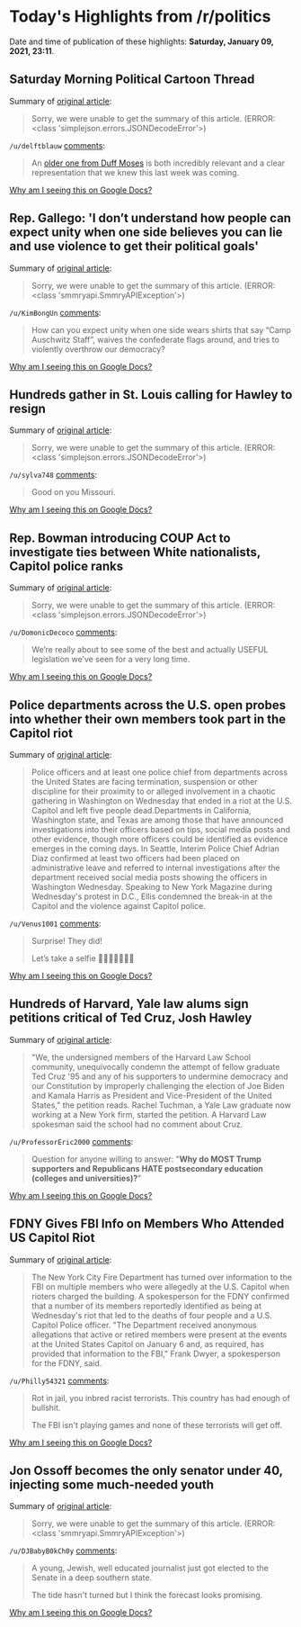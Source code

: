 # Today's Highlights from /r/politics

Date and time of publication of these highlights: **Saturday, January 09, 2021, 23:11**.

## Saturday Morning Political Cartoon Thread

Summary of [original article](https://www.reddit.com/r/politics/comments/kttd8v/saturday_morning_political_cartoon_thread/):

> Sorry, we were unable to get the summary of this article. (ERROR: <class 'simplejson.errors.JSONDecodeError'>)

`/u/delftblauw` [comments](https://www.reddit.com/r/politics/comments/kttd8v/saturday_morning_political_cartoon_thread/):

> An [older one from Duff Moses](https://preview.redd.it/hg74nfm1n7a61.png?width=956&auto=webp&s=3dad2b6287f42f738ed22b4369a9a411e61fcb64) is both incredibly relevant and a clear representation that we knew this last week was coming.

[Why am I seeing this on Google Docs?](https://docs.google.com/document/d/1Dc6We63vOXIZsc0op-Bt4abqkYjXzOigalQqFxmvvbM/edit?usp=sharing)

## Rep. Gallego: 'I don’t understand how people can expect unity when one side believes you can lie and use violence to get their political goals'

Summary of [original article](https://www.msnbc.com/american-voices/watch/rep-gallego-i-don-t-understand-how-people-can-expect-unity-when-one-side-believes-you-can-lie-and-use-violence-to-get-their-political-goals-99216965858):

> Sorry, we were unable to get the summary of this article. (ERROR: <class 'smmryapi.SmmryAPIException'>)

`/u/KimBongUn` [comments](https://www.reddit.com/r/politics/comments/ku54n6/rep_gallego_i_dont_understand_how_people_can/):

> How can you expect unity when one side wears shirts that say “Camp Auschwitz Staff”, waives the confederate flags around, and tries to violently overthrow our democracy?

[Why am I seeing this on Google Docs?](https://docs.google.com/document/d/1Dc6We63vOXIZsc0op-Bt4abqkYjXzOigalQqFxmvvbM/edit?usp=sharing)

## Hundreds gather in St. Louis calling for Hawley to resign

Summary of [original article](https://www.stltoday.com/news/local/govt-and-politics/hundreds-gather-in-st-louis-calling-for-hawley-to-resign/collection_e72e46d1-acd3-518c-843e-d89f2d3b3a5f.html):

> Sorry, we were unable to get the summary of this article. (ERROR: <class 'simplejson.errors.JSONDecodeError'>)

`/u/sylva748` [comments](https://www.reddit.com/r/politics/comments/ku4roi/hundreds_gather_in_st_louis_calling_for_hawley_to/):

> Good on you Missouri.

[Why am I seeing this on Google Docs?](https://docs.google.com/document/d/1Dc6We63vOXIZsc0op-Bt4abqkYjXzOigalQqFxmvvbM/edit?usp=sharing)

## Rep. Bowman introducing COUP Act to investigate ties between White nationalists, Capitol police ranks

Summary of [original article](https://www.foxnews.com/politics/bowman-coup-act-investigate-white-nationalists-capitol-police):

> Sorry, we were unable to get the summary of this article. (ERROR: <class 'simplejson.errors.JSONDecodeError'>)

`/u/DomonicDecoco` [comments](https://www.reddit.com/r/politics/comments/ku54j5/rep_bowman_introducing_coup_act_to_investigate/):

> We’re really about to see some of the best and actually USEFUL legislation we’ve seen for a very long time.

[Why am I seeing this on Google Docs?](https://docs.google.com/document/d/1Dc6We63vOXIZsc0op-Bt4abqkYjXzOigalQqFxmvvbM/edit?usp=sharing)

## Police departments across the U.S. open probes into whether their own members took part in the Capitol riot

Summary of [original article](https://www.washingtonpost.com/national-security/2021/01/09/investigating-police-rioters/?itid=sf_national-security):

> Police officers and at least one police chief from departments across the United States are facing termination, suspension or other discipline for their proximity to or alleged involvement in a chaotic gathering in Washington on Wednesday that ended in a riot at the U.S. Capitol and left five people dead.Departments in California, Washington state, and Texas are among those that have announced investigations into their officers based on tips, social media posts and other evidence, though more officers could be identified as evidence emerges in the coming days. In Seattle, Interim Police Chief Adrian Diaz confirmed at least two officers had been placed on administrative leave and referred to internal investigations after the department received social media posts showing the officers in Washington Wednesday. Speaking to New York Magazine during Wednesday's protest in D.C., Ellis condemned the break-in at the Capitol and the violence against Capitol police.

`/u/Venus1001` [comments](https://www.reddit.com/r/politics/comments/ku6c4g/police_departments_across_the_us_open_probes_into/):

> Surprise! They did!
> 
> Let’s take a selfie 📸👨🏻‍✈️👨🏼‍✈️

[Why am I seeing this on Google Docs?](https://docs.google.com/document/d/1Dc6We63vOXIZsc0op-Bt4abqkYjXzOigalQqFxmvvbM/edit?usp=sharing)

## Hundreds of Harvard, Yale law alums sign petitions critical of Ted Cruz, Josh Hawley

Summary of [original article](https://www.bostonglobe.com/2021/01/05/nation/hundreds-harvard-yale-law-alums-sign-petitions-critical-ted-cruz-josh-hawley/):

> "We, the undersigned members of the Harvard Law School community, unequivocally condemn the attempt of fellow graduate Ted Cruz '95 and any of his supporters to undermine democracy and our Constitution by improperly challenging the election of Joe Biden and Kamala Harris as President and Vice-President of the United States," the petition reads. Rachel Tuchman, a Yale Law graduate now working at a New York firm, started the petition. A Harvard Law spokesman said the school had no comment about Cruz.

`/u/ProfessorEric2000` [comments](https://www.reddit.com/r/politics/comments/ku4ktm/hundreds_of_harvard_yale_law_alums_sign_petitions/):

> Question for anyone willing to answer: "**Why do MOST Trump supporters and Republicans HATE postsecondary education (colleges and universities)?**"

[Why am I seeing this on Google Docs?](https://docs.google.com/document/d/1Dc6We63vOXIZsc0op-Bt4abqkYjXzOigalQqFxmvvbM/edit?usp=sharing)

## FDNY Gives FBI Info on Members Who Attended US Capitol Riot

Summary of [original article](https://www.nbcnewyork.com/news/local/fdny-gives-fbi-info-on-active-retired-members-at-us-capitol-riot/2821969/):

> The New York City Fire Department has turned over information to the FBI on multiple members who were allegedly at the U.S. Capitol when rioters charged the building. A spokesperson for the FDNY confirmed that a number of its members reportedly identified as being at Wednesday's riot that led to the deaths of four people and a U.S. Capitol Police officer. "The Department received anonymous allegations that active or retired members were present at the events at the United States Capitol on January 6 and, as required, has provided that information to the FBI," Frank Dwyer, a spokesperson for the FDNY, said.

`/u/Philly54321` [comments](https://www.reddit.com/r/politics/comments/ku3fll/fdny_gives_fbi_info_on_members_who_attended_us/):

> Rot in jail, you inbred racist terrorists. This country has had enough of bullshit. 
> 
> The FBI isn't playing games and none of these terrorists will get off.

[Why am I seeing this on Google Docs?](https://docs.google.com/document/d/1Dc6We63vOXIZsc0op-Bt4abqkYjXzOigalQqFxmvvbM/edit?usp=sharing)

## Jon Ossoff becomes the only senator under 40, injecting some much-needed youth

Summary of [original article](https://fortune.com/2021/01/06/jon-ossoff-wins-georgia-senate-seat-beats-david-perdue-only-under-40-senator/):

> Sorry, we were unable to get the summary of this article. (ERROR: <class 'smmryapi.SmmryAPIException'>)

`/u/DJBabyB0kCh0y` [comments](https://www.reddit.com/r/politics/comments/ku285s/jon_ossoff_becomes_the_only_senator_under_40/):

> A young, Jewish, well educated journalist just got elected to the Senate in a deep southern state.
> 
> The tide hasn't turned but I think the forecast looks promising.

[Why am I seeing this on Google Docs?](https://docs.google.com/document/d/1Dc6We63vOXIZsc0op-Bt4abqkYjXzOigalQqFxmvvbM/edit?usp=sharing)

